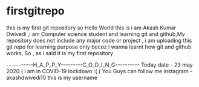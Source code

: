 # firstgitrepo
this is my first git repository
so Hello World this is i am Akash Kumar Dwivedi ,i am Computer science student and learning git and github,My repository does not include 
any major code or project , i am uploading this git repo for learning purpose only becoz i wanna learnt how git and github works,
So , as i said it is my first repository  

-----------H_A_P_P_Y---------C_O_D_I_N_G----------
Today date - 23 may 2020  ( i am in COVID-19 lockdown :( )
You  Guys can follow me instagram - akashdwivedi10  this is my username 

